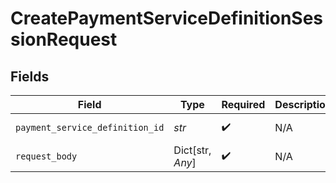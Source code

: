 # CreatePaymentServiceDefinitionSessionRequest


## Fields

| Field                           | Type                            | Required                        | Description                     | Example                         |
| ------------------------------- | ------------------------------- | ------------------------------- | ------------------------------- | ------------------------------- |
| `payment_service_definition_id` | *str*                           | :heavy_check_mark:              | N/A                             | adyen-ideal                     |
| `request_body`                  | Dict[str, *Any*]                | :heavy_check_mark:              | N/A                             |                                 |